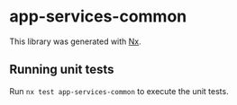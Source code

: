 # app-services-common

This library was generated with [Nx](https://nx.dev).

## Running unit tests

Run `nx test app-services-common` to execute the unit tests.
